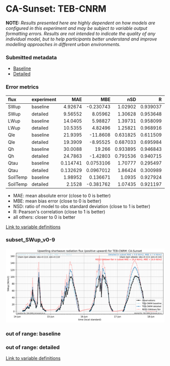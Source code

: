 # CA-Sunset: TEB-CNRM

**NOTE:** *Results presented here are highly dependent on how models are configured in this experiment and may be subject to variable output formatting errors. Results are not intended to indicate the quality of any individual model, but to help participants better understand and improve modelling approaches in different urban environments.*

### Submitted metadata

- [Baseline](TEB-CNRM_CA-Sunset_baseline_attrs.md)
- [Detailed](TEB-CNRM_CA-Sunset_detailed_attrs.md)

### Error metrics

| flux     | experiment   |       MAE |         MBE |      nSD |        R |         5th |      95th |      RMSE |    cRMSE |       AMBE |     1-nSD |       1-R |   nSkewness |   nKurtosis |   Overlap |
|:---------|:-------------|----------:|------------:|---------:|---------:|------------:|----------:|----------:|---------:|-----------:|----------:|----------:|------------:|------------:|----------:|
| SWup     | baseline     |  4.92674  |  -0.230743  | 1.02902  | 0.939037 |  0.933333   |  1.588    |  9.98264  | 0.355398 |  0.230743  | 0.0290268 | 0.0609633 |  0.178133   | 6.70329     | 0.0774291 |
| SWup     | detailed     |  9.56552  |   8.05962   | 1.30628  | 0.953648 |  0.933333   | 22.9072   | 15.3108   | 0.463575 |  8.05962   | 0.306279  | 0.0463519 |  0.0404987  | 2.1808      | 0.124057  |
| LWup     | baseline     | 14.0405   |   5.98827   | 1.39731  | 0.958099 |  9.14084    | 48.3087   | 22.7656   | 0.524358 |  5.98827   | 0.397311  | 0.0419005 |  0.369055   | 0.960694    | 0.108097  |
| LWup     | detailed     | 10.5355   |   4.82496   | 1.25821  | 0.968916 |  7.21944    | 29.4228   | 16.6582   | 0.380645 |  4.82496   | 0.258207  | 0.0310838 |  0.0963554  | 0.108744    | 0.0966533 |
| Qle      | baseline     | 21.9395   | -11.8608    | 0.631825 | 0.611509 |  7.74507    | 42.9271   | 37.9732   | 0.791498 | 11.8608    | 0.368176  | 0.388491  |  0.314202   | 0.427885    | 0.219655  |
| Qle      | detailed     | 19.3909   |  -8.95525   | 0.687033 | 0.695984 |  7.09508    | 32.4324   | 33.9318   | 0.718113 |  8.95525   | 0.312969  | 0.304016  |  0.00675034 | 0.303308    | 0.192591  |
| Qh       | baseline     | 30.0088   |  19.266     | 0.933895 | 0.946843 | 25.7477     | 10.8424   | 38.4772   | 0.321956 | 19.266     | 0.066109  | 0.053157  |  0.019819   | 0.0085713   | 0.407906  |
| Qh       | detailed     | 24.7863   |  -1.42803   | 0.791536 | 0.940715 | 14.6907     | 49.6308   | 38.3604   | 0.370553 |  1.42803   | 0.208467  | 0.0592851 |  0.00442639 | 0.000425964 | 0.266279  |
| Qtau     | baseline     |  0.114741 |   0.0753106 | 1.70777  | 0.295497 |  0.0107039  |  0.180447 |  0.176002 | 1.70505  |  0.0753106 | 0.707762  | 0.704503  |  0.069221   | 0.172193    | 0.296511  |
| Qtau     | detailed     |  0.132629 |   0.0967012 | 1.86424  | 0.300989 |  0.00963816 |  0.241957 |  0.196311 | 1.83116  |  0.0967012 | 0.864234  | 0.699011  |  0.140983   | 0.193019    | 0.329216  |
| SoilTemp | baseline     |  1.98952  |   0.136671  | 1.0935   | 0.927924 |  0.229416   |  3.10729  |  2.71495  | 0.407887 |  0.136671  | 0.0935081 | 0.0720755 |  2.06683    | 1.05157     | 0.11241   |
| SoilTemp | detailed     |  2.1528   |  -0.381762  | 1.07435  | 0.921197 |  0.383292   |  2.34726  |  2.80586  | 0.418155 |  0.381762  | 0.0743612 | 0.078803  |  1.82323    | 1.043       | 0.120018  |

 - MAE: mean absolute error (close to 0 is better)
 - MBE: mean bias error (close to 0 is better)
 - NSD: ratio of model to obs standard deviation (close to 1 is better)
 - R: Pearson's correlation (close to 1 is better)
 - all others: closer to 0 is better

[Link to variable definitions](../modelattrs/variable_definitions.md)

### <a name="subset_swup_v0-9"></a>subset_SWup_v0-9
[![TEB-CNRM_CA-Sunset_subset_SWup_v0-9.png](TEB-CNRM_CA-Sunset_subset_SWup_v0-9.png)](TEB-CNRM_CA-Sunset_subset_SWup_v0-9.png)

### out of range: baseline


### out of range: detailed



[Link to variable definitions](../modelattrs/variable_definitions.md)

